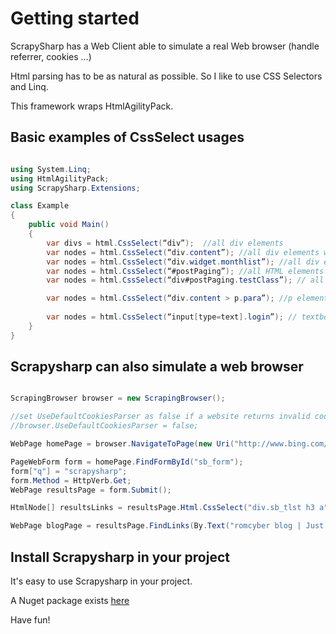 # Getting started

ScrapySharp has a Web Client able to simulate a real Web browser (handle referrer, cookies …)

Html parsing has to be as natural as possible. So I like to use CSS Selectors and Linq.

This framework wraps HtmlAgilityPack.

## Basic examples of CssSelect usages

```C#

using System.Linq;
using HtmlAgilityPack;
using ScrapySharp.Extensions;

class Example
{
	public void Main()
	{
		var divs = html.CssSelect(“div”);  //all div elements
		var nodes = html.CssSelect(“div.content”); //all div elements with css class ‘content’
		var nodes = html.CssSelect(“div.widget.monthlist”); //all div elements with the both css class
		var nodes = html.CssSelect(“#postPaging”); //all HTML elements with the id postPaging
		var nodes = html.CssSelect(“div#postPaging.testClass”); // all HTML elements with the id postPaging and css class testClass

		var nodes = html.CssSelect(“div.content > p.para”); //p elements who are direct children of div elements with css class ‘content’
 
		var nodes = html.CssSelect(“input[type=text].login”); // textbox with css class login
	}
}
```

## Scrapysharp can also simulate a web browser

```C#

ScrapingBrowser browser = new ScrapingBrowser();

//set UseDefaultCookiesParser as false if a website returns invalid cookies format
//browser.UseDefaultCookiesParser = false;

WebPage homePage = browser.NavigateToPage(new Uri("http://www.bing.com/"));

PageWebForm form = homePage.FindFormById("sb_form");
form["q"] = "scrapysharp";
form.Method = HttpVerb.Get;
WebPage resultsPage = form.Submit();

HtmlNode[] resultsLinks = resultsPage.Html.CssSelect("div.sb_tlst h3 a").ToArray();

WebPage blogPage = resultsPage.FindLinks(By.Text("romcyber blog | Just another WordPress site")).Single().Click();
```

## Install Scrapysharp in your project

It's easy to use Scrapysharp in your project.

A Nuget package exists [here](https://www.nuget.org/packages/ScrapySharp)

Have fun!
